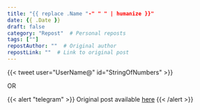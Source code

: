 ```yaml
---
title: "{{ replace .Name "-" " " | humanize }}"
date: {{ .Date }}
draft: false
category: "Repost"  # Personal reposts
tags: [""]
repostAuthor: ""  # Original author
repostLink: ""  # Link to original post
---
```

{{< tweet user="UserName@" id="StringOfNumbers" >}}

OR

{{< alert "telegram" >}}
Original post available [here](https://t.me/mindsetmachine/2156)
{{< /alert >}}